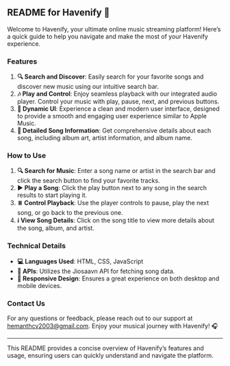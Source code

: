 ## README for Havenify 🎵

Welcome to Havenify, your ultimate online music streaming platform! Here’s a quick guide to help you navigate and make the most of your Havenify experience.

### Features

1. **🔍 Search and Discover**: Easily search for your favorite songs and discover new music using our intuitive search bar.
2. **🎶 Play and Control**: Enjoy seamless playback with our integrated audio player. Control your music with play, pause, next, and previous buttons.
3. **🌟 Dynamic UI**: Experience a clean and modern user interface, designed to provide a smooth and engaging user experience similar to Apple Music.
4. **📀 Detailed Song Information**: Get comprehensive details about each song, including album art, artist information, and album name.

### How to Use

1. **🔍 Search for Music**: Enter a song name or artist in the search bar and click the search button to find your favorite tracks.
2. **▶️ Play a Song**: Click the play button next to any song in the search results to start playing it.
3. **⏸️ Control Playback**: Use the player controls to pause, play the next song, or go back to the previous one.
4. **ℹ️ View Song Details**: Click on the song title to view more details about the song, album, and artist.

### Technical Details

- **💻 Languages Used**: HTML, CSS, JavaScript
- **🔗 APIs**: Utilizes the Jiosaavn API for fetching song data.
- **📱 Responsive Design**: Ensures a great experience on both desktop and mobile devices.

### Contact Us

For any questions or feedback, please reach out to our support at hemanthcv2003@gmail.com. Enjoy your musical journey with Havenify! 🎧

---

This README provides a concise overview of Havenify’s features and usage, ensuring users can quickly understand and navigate the platform.
